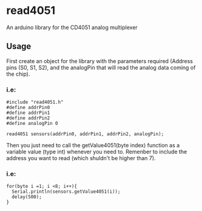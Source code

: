 # read4051
An arduino library for the CD4051 analog multiplexer
## Usage 
First create an object for the library with the parameters required (Address pins (S0, S1, S2), and the analogPin that will read the analog data coming of the chip).


### i.e:
  ```
  #include "read4051.h"
  #define addrPin0
  #define addrPin1
  #define addrPin2
  #define analogPin 0
  
  read4051 sensors(addrPin0, addrPin1, addrPin2, analogPin);
```

Then you just need to call the getValue4051(byte index) function as a variable value (type int) whenever you need to. Remenber to include the address you want to read (which shuldn't be higher than 7). 

### i.e:
  ```
  for(byte i =1; i <8; i++){
    Serial.println(sensors.getValue4051(i));
    delay(500);
  }
  ```
